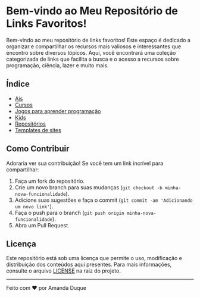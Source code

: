 # Bem-vindo ao Meu Repositório de Links Favoritos!

Bem-vindo ao meu repositório de links favoritos! Este espaço é dedicado a organizar e compartilhar os recursos mais valiosos e interessantes que encontro sobre diversos tópicos. Aqui, você encontrará uma coleção categorizada de links que facilita a busca e o acesso a recursos sobre programação, ciência, lazer e muito mais.

## Índice
- [Ais](Menu/ais.md)
- [Cursos](Menu/cursos.md)
- [Jogos para aprender programação](Menu\jogos-programacao.md)
- [Kids](Menu/kids.md)
- [Repositórios](Menu/repositorios.md)
- [Templates de sites](Menu/templates.md)

## Como Contribuir

Adoraria ver sua contribuição! Se você tem um link incrível para compartilhar:

1. Faça um fork do repositório.
2. Crie um novo branch para suas mudanças (`git checkout -b minha-nova-funcionalidade`).
3. Adicione suas sugestões e faça o commit (`git commit -am 'Adicionando um novo link'`).
4. Faça o push para o branch (`git push origin minha-nova-funcionalidade`).
5. Abra um Pull Request.

## Licença

Este repositório está sob uma licença que permite o uso, modificação e distribuição dos conteúdos aqui presentes. Para mais informações, consulte o arquivo [LICENSE](./LICENSE) na raiz do projeto.

---

Feito com ❤️ por Amanda Duque
